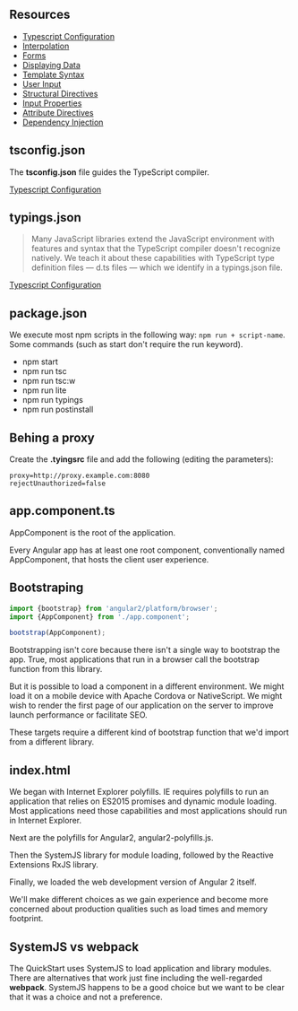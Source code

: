 ## Resources

- [Typescript Configuration](https://angular.io/docs/ts/latest/guide/typescript-configuration.html#!#tsconfig)
- [Interpolation](https://angular.io/docs/ts/latest/guide/displaying-data.html)
- [Forms](https://angular.io/docs/ts/latest/guide/forms.html#!#ngModel)
- [Displaying Data](https://angular.io/docs/ts/latest/guide/displaying-data.html#ngFor)
- [Template Syntax](https://angular.io/docs/ts/latest/guide/template-syntax.html#!#ngModel)
- [User Input](https://angular.io/docs/ts/latest/guide/user-input.html)
- [Structural Directives](https://angular.io/docs/ts/latest/guide/structural-directives.html)
- [Input Properties](https://angular.io/docs/ts/latest/guide/attribute-directives.html#why-input)
- [Attribute Directives](https://angular.io/docs/ts/latest/guide/attribute-directives.html#input)
- [Dependency Injection](https://angular.io/docs/ts/latest/guide/dependency-injection.html)

## tsconfig.json

The **tsconfig.json** file guides the TypeScript compiler.

[Typescript Configuration](https://angular.io/docs/ts/latest/guide/typescript-configuration.html#!#tsconfig)

## typings.json

> Many JavaScript libraries extend the JavaScript environment with features and syntax that the TypeScript compiler doesn't recognize natively. We teach it about these capabilities with TypeScript type definition files — d.ts files — which we identify in a typings.json file.

[Typescript Configuration](https://angular.io/docs/ts/latest/guide/typescript-configuration.html#!#tsconfig)

## package.json

We execute most npm scripts in the following way: ```npm run + script-name```. Some commands (such as start don't require the run keyword).

- npm start
- npm run tsc
- npm run tsc:w
- npm run lite
- npm run typings
- npm run postinstall

## Behing a proxy

Create the **.tyingsrc** file and add the following (editing the parameters):

```
proxy=http://proxy.example.com:8080
rejectUnauthorized=false
```

## app.component.ts

AppComponent is the root of the application.

Every Angular app has at least one root component, conventionally named AppComponent, that hosts the client user experience.

## Bootstraping

```typescript
import {bootstrap} from 'angular2/platform/browser';
import {AppComponent} from './app.component';

bootstrap(AppComponent);
```

Bootstrapping isn't core because there isn't a single way to bootstrap the app. True, most applications that run in a browser call the bootstrap function from this library.

But it is possible to load a component in a different environment. We might load it on a mobile device with Apache Cordova or NativeScript. We might wish to render the first page of our application on the server to improve launch performance or facilitate SEO.

These targets require a different kind of bootstrap function that we'd import from a different library.

## index.html

We began with Internet Explorer polyfills. IE requires polyfills to run an application that relies on ES2015 promises and dynamic module loading. Most applications need those capabilities and most applications should run in Internet Explorer.

Next are the polyfills for Angular2, angular2-polyfills.js.

Then the SystemJS library for module loading, followed by the Reactive Extensions RxJS library.

Finally, we loaded the web development version of Angular 2 itself.

We'll make different choices as we gain experience and become more concerned about production qualities such as load times and memory footprint.

## SystemJS vs webpack

The QuickStart uses SystemJS to load application and library modules. There are alternatives that work just fine including the well-regarded **webpack**. SystemJS happens to be a good choice but we want to be clear that it was a choice and not a preference.

